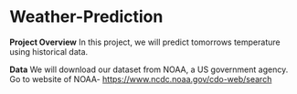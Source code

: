 # Weather-Prediction

**Project Overview**
In this project, we will predict tomorrows temperature using historical data.


**Data**
We will download our dataset from NOAA, a US government agency. Go to website of NOAA- https://www.ncdc.noaa.gov/cdo-web/search
